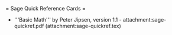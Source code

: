 = Sage Quick Reference Cards =

 * '''Basic Math''' by Peter Jipsen, version 1.1 - attachment:sage-quickref.pdf (attachment:sage-quickref.tex)

